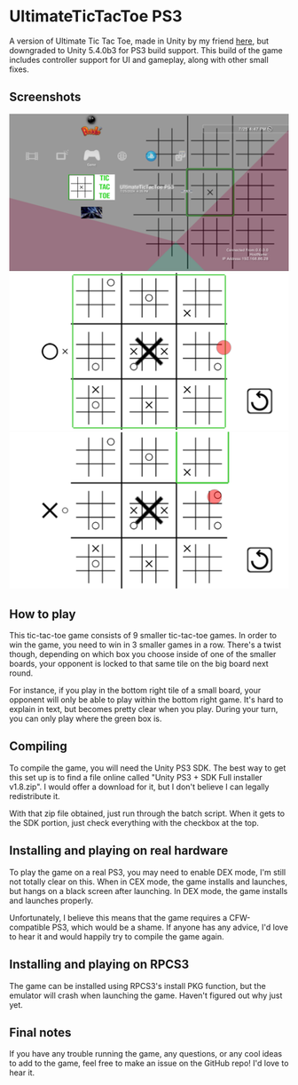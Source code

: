 # UltimateTicTacToe PS3

A version of Ultimate Tic Tac Toe, made in Unity by my friend [here](https://github.com/alterednode/UltimateTicTacToe), but downgraded to Unity 5.4.0b3 for PS3 build support. This build of the game includes controller support for UI and gameplay, along with other small fixes.


## Screenshots
![](Images/UltimateTicTacToe%20PS3%20XMB.png)
![](Images/UltimateTicTacToe%20PS3%20in-game.png)
![](Images/UltimateTicTacToe%20PS3%20in-game%202.png)



## How to play
This tic-tac-toe game consists of 9 smaller tic-tac-toe games. In order to win the game, you need to win in 3 smaller games in a row.
There's a twist though, depending on which box you choose inside of one of the smaller boards, your opponent is locked to that same tile on the big board next round.

For instance, if you play in the bottom right tile of a small board, your opponent will only be able to play within the bottom right game. It's hard to explain in text, but becomes pretty clear when you play. During your turn, you can only play where the green box is.



## Compiling

To compile the game, you will need the Unity PS3 SDK. The best way to get this set up is to find a file online called "Unity PS3 + SDK Full installer v1.8.zip". I would offer a download for it, but I don't believe I can legally redistribute it.

With that zip file obtained, just run through the batch script. When it gets to the SDK portion, just check everything with the checkbox at the top.

## Installing and playing on real hardware

To play the game on a real PS3, you may need to enable DEX mode, I'm still not totally clear on this. When in CEX mode, the game installs and launches, but hangs on a black screen after launching. In DEX mode, the game installs and launches properly. 

Unfortunately, I believe this means that the game requires a CFW-compatible PS3, which would be a shame. If anyone has any advice, I'd love to hear it and would happily try to compile the game again.



## Installing and playing on RPCS3

The game can be installed using RPCS3's install PKG function, but the emulator will crash when launching the game. Haven't figured out why just yet.



## Final notes

If you have any trouble running the game, any questions, or any cool ideas to add to the game, feel free to make an issue on the GitHub repo! I'd love to hear it.
